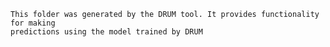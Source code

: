 
    This folder was generated by the DRUM tool. It provides functionality for making 
    predictions using the model trained by DRUM
    